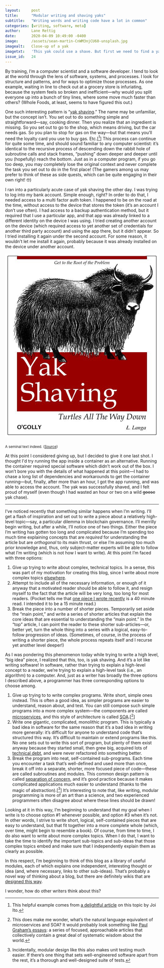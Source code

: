 ```yaml
---
layout:     post
title:      "Modular writing and shaving yaks"
subtitle:   "Writing words and writing code have a lot in common"
categories: [writing, software, meta]
author:     Lane Rettig
date:       2020-04-09 10:49:00 -0400
image:      /assets/sean-martin-CnWM3njCU60-unsplash.jpg
imagealt:   Close-up of a yak
imagetxt:   'This yak could use a shave. But first we need to find a yak razor. Let me go find my car keys... Photo by <a href="https://unsplash.com/@joeavocado?utm_source=unsplash&utm_medium=referral&utm_content=creditCopyText">Sean Martin</a> on Unsplash.'
issue_id:   24
---
```

By training, I’m a computer scientist and a software developer. I tend to look at the world through the lens of software, systems, and processes. I look for structure and patterns, and for ways to optimize those processes. As one example, waiting in line to check out at a grocery store is infuriating, because the system feels so broken and inefficient—why would you split everyone up into a bunch of tiny lines, where some move much faster than others? (Whole Foods, at least, seems to have figured this out.)

One such interesting pattern is “[yak shaving](https://en.wiktionary.org/wiki/yak_shaving).” The name may be unfamiliar, but the concept isn’t. You set out to do something simple and straightforward—say, cooking dinner. Then you realize that an ingredient is missing. So you set out to go to the shop, which means driving, but the car needs gas. So you plan to stop for gas on the way—but that means you’ll need the loyalty card you use to buy gas. Etc.[[^1]] This process can continue for quite some time, and should sound familiar to any computer scientist: it’s identical to the recursive process of descending down the rabbit hole of subroutine calls and stack frames, “pushing” down deeper and deeper until you (hopefully) reach the bottom. Just as in a computer program, if you go too deep, you may completely lose the original context and never complete the task you set out to do in the first place! (The gamers among us may prefer to think of these as side quests, which can be quite engaging in their own right! 🤓)

I ran into a particularly acute case of yak shaving the other day. I was trying to log into my bank account. Simple enough, right? In order to do that, I needed access to a multi factor auth token. I happened to be on the road at the time, without access to the device that stores the token (it’s an account I don’t use often). I had access to a backup authentication method, but it required that I use a particular app, and that app was already linked to a different identity on the device I was using. I tried creating another account on the device (which required access to yet another set of credentials for another third party account) and using the app there, but it didn’t appear. So I tried installing it again under the second account. For some reason, it wouldn’t let me install it again, probably because it was already installed on the device under another account.

<div class="float-left">
  <img src="/assets/yakshaving.jpg" class="float-left" alt="A book on yak shaving"/>
  <p class="sub-image"><sub>A seminal text indeed. (<a href="https://medium.com/vena-engineering/how-to-shave-a-yak-5310570f424a">Source</a>)</sub></p>
</div>

At this point I considered giving up, but I decided to give it one last shot. I thought I'd try running the app inside a container as an alternative. Running the container required special software which didn’t work out of the box. I won’t bore you with the details of what happened at this point—I had to chase a long list of dependencies and workarounds to get the container running—but, finally, after more than an hour, I got the app running, and was able to access the account. The yak was successfully shaved, and I felt proud of myself (even though I had wasted an hour or two on a wild ~~goose~~ yak chase).

<hr/>

I’ve noticed recently that something similar happens when I’m writing. I’ll get a flash of inspiration and set out to write a piece about a relatively high-level topic—say, a particular dilemma in blockchain governance. I’ll merrilly begin writing, but after a while, I’ll notice one of two things. Either the piece I’m writing has gotten too long and complicated because I’m spending too much time explaining concepts that are _required_ for understanding the article but are _orthogonal_ to its main thrust, or else I’m assuming too much prior knowledge and, thus, only subject-matter experts will be able to follow what I’m writing (which is not how I want to write). At this point I’m faced with three options:

1. Give up trying to write about complex, technical topics. In a sense, this was part of my motivation for creating this blog, since I write about more complex topics [elsewhere](https://www.etherean.org/).
2. Attempt to include all of the necessary information, or enough of it anyway that a motivated reader should be able to follow it, and resign myself to the fact that the article will be very long, too long for most readers. (Pocket tells me that [one piece I wrote recently](https://www.etherean.org/blockchain/community/governance/2020/03/04/autonocrats-anthropocrats.html) is a 40 minute read. I intended it to be a 15 minute read.)
3. Break the piece into a number of shorter pieces. Temporarily set aside the “main point,” and write a series of shorter articles that explain the core ideas that are essential to understanding the “main point.” In the “top” article, I can point the reader to these shorter sub-articles—or, better yet, turn the whole thing into a series with a logical, easy-to-follow progression of ideas. (Sometimes, of course, in the process of writing a shorter piece, the whole process repeats itself and I recurse yet another level deeper!)

As I was pondering this phenomenon today while trying to write a high level, “big idea” piece, I realized that this, too, is yak shaving. And it’s a lot like writing software! In software, rather than trying to explain a high-level concept to a reader, we’re trying to explain a high-level task (i.e., an algorithm) to a computer. And, just as a writer has broadly the three options I described above, a programmer has three corresponding options to choose among.

1. Give up trying to to write complex programs. Write short, simple ones instead. This is often a good idea, as simpler programs are easier to understand, reason about, and test. You can still compose such simple programs into a more complex system—the components are called [microservices](https://en.wikipedia.org/wiki/Microservices), and this style of architecture is called [SOA](https://en.wikipedia.org/wiki/Service-oriented_architecture).[[^2]]
2. Write one gigantic, complicated, monolithic program. This is typically a bad idea in software for the same reason that it’s a bad idea in writing more generally: it’s difficult for anyone to understand code that’s structured this way. It’s difficult to maintain or extend programs like this. No one sets out to write this sort of program, but plenty of them exist anyway because they started small, then grew big, acquired lots of [technical debt](https://en.wikipedia.org/wiki/Technical_debt), and were never refactored into something better.
3. Break the program into neat, self-contained sub-programs. Each time you encounter a task that’s well-defined and used more than once, break it off into a separate, shorter, more focused piece of code—these are called subroutines and modules. This common design pattern is called [separation of concern](https://en.wikipedia.org/wiki/Separation_of_concerns), and it’s good practice because it makes complicated applications much easier to understand (thanks to the magic of abstraction).[[^3]]  It’s interesting to note that, like writing, modular programming is more of an art than a science, and two experienced programmers often disagree about where these lines should be drawn!

Looking at it in this way, I’m beginning to understand that my goal when I write is to choose option #1 whenever possible, and option #3 when it’s not. In other words, I strive to write short, logical, self-contained pieces that are easy to understand, but that fit together into a more complete whole (which, over time, might begin to resemble a book). Of course, from time to time, I do also want to write about more complex topics. When I do that, I want to take the time to identify the important sub-topics and sub-ideas that those complex topics embed and make sure that I independently explain them as clearly as possible.

In this respect, I’m beginning to think of this blog as a library of useful modules, each of which explains one independent, interesting thought or idea (and, where necessary, links to other sub-ideas). That’s probably a novel way of thinking about a blog, but there are definitely wikis that are [designed this way](https://wiki.lesswrong.com/index.php?title=Special:AllPages&hideredirects=1).

I wonder, how do other writers think about this?

[^1]: This helpful example comes from [a delightful article](https://joi.ito.com/weblog/2005/03/05/yak-shaving.html) on this topic by Joi Ito.
[^2]: This does make me wonder, what’s the natural language equivalent of microservices and SOA? It would probably look something like [Paul Graham’s essays](http://www.paulgraham.com/articles.html): a series of focused, approachable articles that collectively contain a great deal of systematic wisdom about the world.
[^3]: Incidentally, modular design like this also makes unit testing much easier. If there’s one thing that sets well-engineered software apart from the rest, it’s a thorough and well-designed suite of tests.
